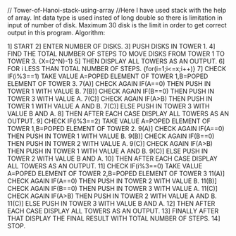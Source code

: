 // Tower-of-Hanoi-stack-using-array
//Here I have used stack with the help of array.
Int data type is used insted of long double so there is limitation in input of number of disk.
Maximum 30 disk is the limit in order to get correct output in this program.
Algorithm:

1] START
2] ENTER NUMBER OF DISKS.
3] PUSH DISKS IN TOWER 1.
4] FIND THE TOTAL NUMBER OF STEPS TO MOVE DISKS FROM TOWER 1 TO TOWER 3.   {X=(2^N)-1}
5] THEN DISPLAY ALL TOWERS AS AN  OUTPUT.
6] FOR i LESS THAN TOTAL NUMBER OF STEPS.   {for(i=1;i<=x;i++)}
7] CHECK IF(i%3==1) TAKE VALUE A=POPED ELEMENT OF TOWER 1,B=POPED ELEMENT OF TOWER 3.
7(A)] CHECK AGAIN IF(A==0) THEN PUSH IN TOWER 1 WITH VALUE B.
7(B)] CHECK AGAIN IF(B==0) THEN PUSH IN TOWER 3 WITH VALUE A.
7(C)] CHECK AGAIN IF(A>B) THEN PUSH IN TOWER 1 WITH VALUE A AND B.
7(C)] ELSE PUSH IN TOWER 3 WITH VALUE B AND A.
8] THEN AFTER EACH CASE DISPLAY ALL TOWERS AS AN OUTPUT.
9] CHECK IF(i%3==2) TAKE VALUE A=POPED ELEMENT OF TOWER 1,B=POPED ELEMENT OF TOWER 2.
9(A)] CHECK AGAIN IF(A==0) THEN PUSH IN TOWER 1 WITH VALUE B.
9(B)] CHECK AGAIN IF(B==0) THEN PUSH IN TOWER 2 WITH VALUE A.
9(C)] CHECK AGAIN IF(A>B) THEN PUSH IN TOWER 1 WITH VALUE A AND B.
9(C)] ELSE PUSH IN TOWER 2 WITH VALUE B AND A.
10] THEN AFTER EACH CASE DISPLAY ALL TOWERS AS AN OUTPUT.
11] CHECK IF(i%3==0) TAKE VALUE A=POPED ELEMENT OF TOWER 2,B=POPED ELEMENT OF TOWER 3
11(A)] CHECK AGAIN IF(A==0) THEN PUSH IN TOWER 2 WITH VALUE B.
11(B)] CHECK AGAIN IF(B==0) THEN PUSH IN TOWER 3 WITH VALUE A.
11(C)] CHECK AGAIN IF(A>B) THEN PUSH IN TOWER 2 WITH VALUE A AND B.
11(C)] ELSE PUSH IN TOWER 3 WITH VALUE B AND A.
12] THEN AFTER EACH CASE DISPLAY ALL TOWERS AS AN OUTPUT.
13] FINALLY AFTER THAT DISPLAY THE FINAL RESULT WITH TOTAL NUMBER OF STEPS.
14] STOP.


